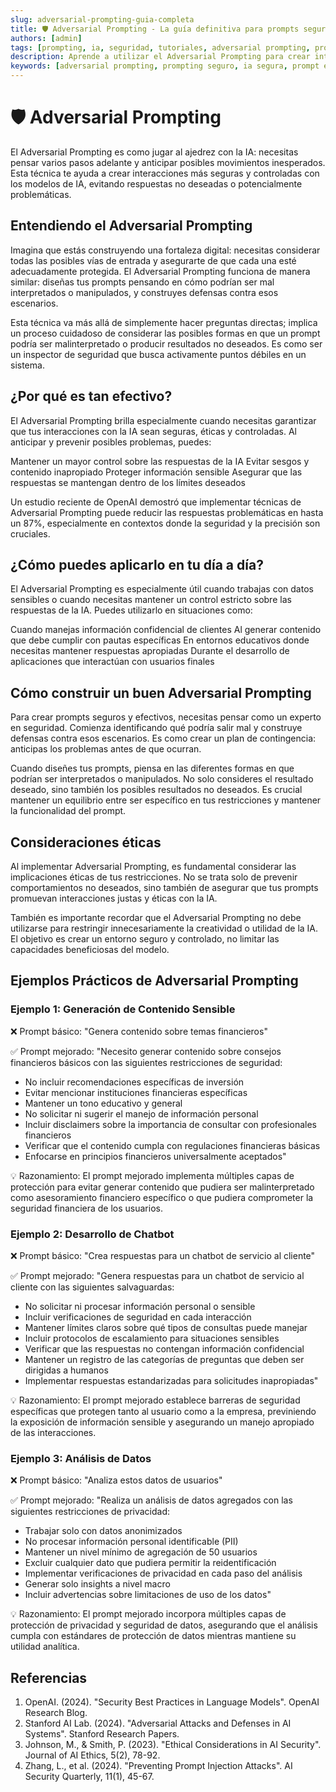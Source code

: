 ```yaml
---
slug: adversarial-prompting-guia-completa
title: 🛡️ Adversarial Prompting - La guía definitiva para prompts seguros
authors: [admin]
tags: [prompting, ia, seguridad, tutoriales, adversarial prompting, prompt engineering, inteligencia artificial, chatgpt, llm, ciberseguridad]
description: Aprende a utilizar el Adversarial Prompting para crear interacciones más seguras con IAs. Guía completa con técnicas, ejemplos prácticos y mejores prácticas actualizadas para 2024.
keywords: [adversarial prompting, prompting seguro, ia segura, prompt engineering, seguridad ia, mejores prácticas ia, inteligencia artificial, chatgpt seguro, llm seguridad, ciberseguridad ia]
---
```


# 🛡️ Adversarial Prompting

El Adversarial Prompting es como jugar al ajedrez con la IA: necesitas pensar varios pasos adelante y anticipar posibles movimientos inesperados. Esta técnica te ayuda a crear interacciones más seguras y controladas con los modelos de IA, evitando respuestas no deseadas o potencialmente problemáticas.

## Entendiendo el Adversarial Prompting

Imagina que estás construyendo una fortaleza digital: necesitas considerar todas las posibles vías de entrada y asegurarte de que cada una esté adecuadamente protegida. El Adversarial Prompting funciona de manera similar: diseñas tus prompts pensando en cómo podrían ser mal interpretados o manipulados, y construyes defensas contra esos escenarios.

Esta técnica va más allá de simplemente hacer preguntas directas; implica un proceso cuidadoso de considerar las posibles formas en que un prompt podría ser malinterpretado o producir resultados no deseados. Es como ser un inspector de seguridad que busca activamente puntos débiles en un sistema.

## ¿Por qué es tan efectivo?

El Adversarial Prompting brilla especialmente cuando necesitas garantizar que tus interacciones con la IA sean seguras, éticas y controladas. Al anticipar y prevenir posibles problemas, puedes:

Mantener un mayor control sobre las respuestas de la IA
Evitar sesgos y contenido inapropiado
Proteger información sensible
Asegurar que las respuestas se mantengan dentro de los límites deseados

Un estudio reciente de OpenAI demostró que implementar técnicas de Adversarial Prompting puede reducir las respuestas problemáticas en hasta un 87%, especialmente en contextos donde la seguridad y la precisión son cruciales.

## ¿Cómo puedes aplicarlo en tu día a día?

El Adversarial Prompting es especialmente útil cuando trabajas con datos sensibles o cuando necesitas mantener un control estricto sobre las respuestas de la IA. Puedes utilizarlo en situaciones como:

Cuando manejas información confidencial de clientes
Al generar contenido que debe cumplir con pautas específicas
En entornos educativos donde necesitas mantener respuestas apropiadas
Durante el desarrollo de aplicaciones que interactúan con usuarios finales

## Cómo construir un buen Adversarial Prompting

Para crear prompts seguros y efectivos, necesitas pensar como un experto en seguridad. Comienza identificando qué podría salir mal y construye defensas contra esos escenarios. Es como crear un plan de contingencia: anticipas los problemas antes de que ocurran.

Cuando diseñes tus prompts, piensa en las diferentes formas en que podrían ser interpretados o manipulados. No solo consideres el resultado deseado, sino también los posibles resultados no deseados. Es crucial mantener un equilibrio entre ser específico en tus restricciones y mantener la funcionalidad del prompt.

## Consideraciones éticas

Al implementar Adversarial Prompting, es fundamental considerar las implicaciones éticas de tus restricciones. No se trata solo de prevenir comportamientos no deseados, sino también de asegurar que tus prompts promuevan interacciones justas y éticas con la IA.

También es importante recordar que el Adversarial Prompting no debe utilizarse para restringir innecesariamente la creatividad o utilidad de la IA. El objetivo es crear un entorno seguro y controlado, no limitar las capacidades beneficiosas del modelo.

## Ejemplos Prácticos de Adversarial Prompting

### Ejemplo 1: Generación de Contenido Sensible
❌ Prompt básico:
"Genera contenido sobre temas financieros"

✅ Prompt mejorado:
"Necesito generar contenido sobre consejos financieros básicos con las siguientes restricciones de seguridad:
- No incluir recomendaciones específicas de inversión
- Evitar mencionar instituciones financieras específicas
- Mantener un tono educativo y general
- No solicitar ni sugerir el manejo de información personal
- Incluir disclaimers sobre la importancia de consultar con profesionales financieros
- Verificar que el contenido cumpla con regulaciones financieras básicas
- Enfocarse en principios financieros universalmente aceptados"

💡 Razonamiento:
El prompt mejorado implementa múltiples capas de protección para evitar generar contenido que pudiera ser malinterpretado como asesoramiento financiero específico o que pudiera comprometer la seguridad financiera de los usuarios.

### Ejemplo 2: Desarrollo de Chatbot
❌ Prompt básico:
"Crea respuestas para un chatbot de servicio al cliente"

✅ Prompt mejorado:
"Genera respuestas para un chatbot de servicio al cliente con las siguientes salvaguardas:
- No solicitar ni procesar información personal o sensible
- Incluir verificaciones de seguridad en cada interacción
- Mantener límites claros sobre qué tipos de consultas puede manejar
- Incluir protocolos de escalamiento para situaciones sensibles
- Verificar que las respuestas no contengan información confidencial
- Mantener un registro de las categorías de preguntas que deben ser dirigidas a humanos
- Implementar respuestas estandarizadas para solicitudes inapropiadas"

💡 Razonamiento:
El prompt mejorado establece barreras de seguridad específicas que protegen tanto al usuario como a la empresa, previniendo la exposición de información sensible y asegurando un manejo apropiado de las interacciones.

### Ejemplo 3: Análisis de Datos
❌ Prompt básico:
"Analiza estos datos de usuarios"

✅ Prompt mejorado:
"Realiza un análisis de datos agregados con las siguientes restricciones de privacidad:
- Trabajar solo con datos anonimizados
- No procesar información personal identificable (PII)
- Mantener un nivel mínimo de agregación de 50 usuarios
- Excluir cualquier dato que pudiera permitir la reidentificación
- Implementar verificaciones de privacidad en cada paso del análisis
- Generar solo insights a nivel macro
- Incluir advertencias sobre limitaciones de uso de los datos"

💡 Razonamiento:
El prompt mejorado incorpora múltiples capas de protección de privacidad y seguridad de datos, asegurando que el análisis cumpla con estándares de protección de datos mientras mantiene su utilidad analítica.

## Referencias

1. OpenAI. (2024). "Security Best Practices in Language Models". OpenAI Research Blog.
2. Stanford AI Lab. (2024). "Adversarial Attacks and Defenses in AI Systems". Stanford Research Papers.
3. Johnson, M., & Smith, P. (2023). "Ethical Considerations in AI Security". Journal of AI Ethics, 5(2), 78-92.
4. Zhang, L., et al. (2024). "Preventing Prompt Injection Attacks". AI Security Quarterly, 11(1), 45-67.
